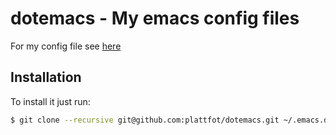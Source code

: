 # dotemacs - My emacs config files

For my config file see [here](init.d/configuration.org)

## Installation

To install it just run:
```bash
$ git clone --recursive git@github.com:plattfot/dotemacs.git ~/.emacs.d
```


